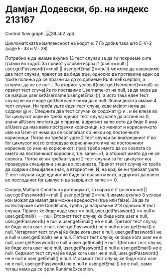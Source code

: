 # Дамјан Додевски, бр. на индекс 213167 

Control flow graph:
![SILab2 vpd](https://github.com/DameAeternus/SI_2023_lab2_213167/assets/87820853/51e3cc9a-4e69-46c7-ba03-e75195f72af2)

Цикломатската комплексност на кодот е: 7
Го добив така што E-V+2 (каде Е=33 и V= 28)

Потребно е да имаме вкупно 13 тест случаи за да ги покриеме сите гранки во кодот.
За првиот условен израз if (user==null || user.getPassword()==null || user.getEmail()==null) можеме да направиме два тест случаи, првиот за да биде true, односно да поставиме еден од трите полиња да се празни за да го добиеме RuntimeException, а вториот да не се null ..
За вториот услов if(user.getUsername()==null) за првиот тест случај ќе го поставиме Username-oт на null, за да мора да се изврши user.setUsername(user.getEmail()), а исто така еден тест случај ќе ни е каде getUsername нема да е null. Значи досега имаме 4 тест случаи.
Ни треба уште еден тест случај каде мејлот нема да содржи @ и .
Следните два тест случаи ќе содржат @ и . и ќе влезе во for циклусот каде ќе треба едниот тест случај same да остане на 0, значи allUsers листата да е празна, а другиот same исто да биде 0 ама аllUsers да има веќе постојачки корисници, но меилот и корисничкото име на User-от нема да се совпаѓаат со некои од постоечките корисници.
Потоа ни требаат уште 2 тест случаи во внатрешниот if во for циклусот кој го споредува корисничкото име на постоечкиот корисник со име на корисникот: прво треба името да се совпаѓа со името на постоечкиот корисник, т.е. same+=1; а вториот името да не се совпаѓа.
Потоа ќе ни требаат уште 2 тест случаи за for циклусот кој проверува специјални знаци во лозинката.
Првиот ттест случај ќе треба да содржи специјален знак, а вториот не.
И, на крај ќе ни требаат уште 2 тест случаи каде едниот ќе биде со празно место, а другиот да влезе во последниот for циклус и да заврши со same == 0.

Според Multiple Condition критериумот, за изразот if (user==null || user.getPassword()==null || user.getEmail()==null) имаме вкупно 3 услови кои можат да имаат две можни вредности (true или false). За да ги истестираме сите Conditions, треба да направиме 2^3 односно 8 тест случаи. Првиот ќе биде каде user == null, user.getPassword() == null и user.getEmail() == null.
Вториот тест случај ќе биде кога user е null, user.getPassword() е null и user.getEmail() не е null.
Третиот тест случај ќе биде кога user е null, user.getPassword() не е null и user.getEmail() е null.
Четвртиот тест случај ќе биде кога user е null, user.getPassword() не е null и user.getEmail() не е null.
Петиот тест случај ќе биде кога user не е null, user.getPassword() е null и user.getEmail() е null.
Шестиот тест случај ќе биде кога user не е null, user.getPassword() е null и user.getEmail() не е null.
Седмиот тест случај ќе биде кога user не е null, user.getPassword() не е null и user.getEmail() е null.
И осмиот тест случај ќе биде кога user не е null, user.getPassword() не е null и user.getEmail() не е null, само тогаш нема да се фрли RuntimeException.
